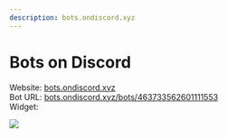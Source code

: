 ```yaml
---
description: bots.ondiscord.xyz
---
```


# Bots on Discord

Website: [bots.ondiscord.xyz](https://bots.ondiscord.xyz)  
Bot URL: [bots.ondiscord.xyz/bots/463733562601111553](https://bots.ondiscord.xyz/bots/463733562601111553)  
Widget:

![](https://bots.ondiscord.xyz/bots/463733562601111553/embed?theme=dark&showGuilds=true)

